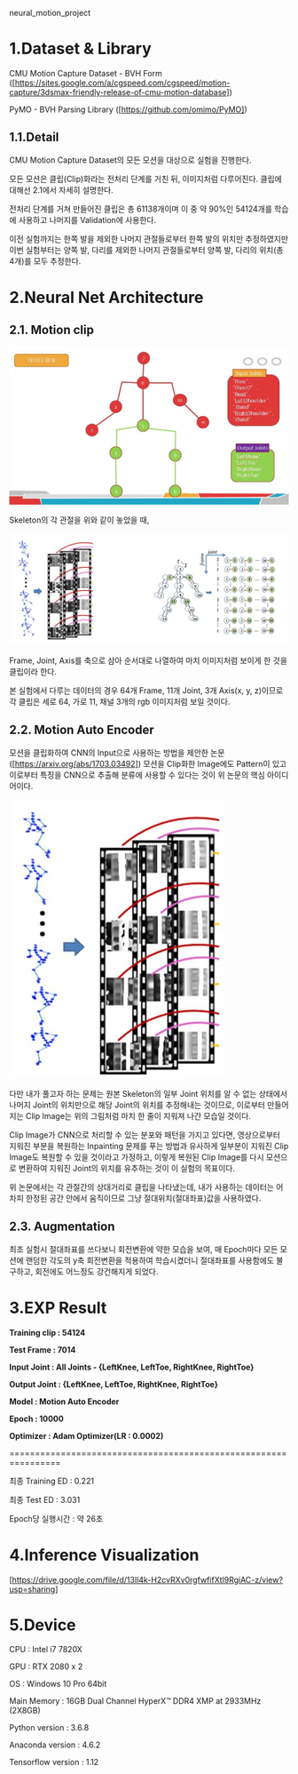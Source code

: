 ﻿neural_motion_project

# 1.Dataset & Library
CMU Motion Capture Dataset - BVH Form
([https://sites.google.com/a/cgspeed.com/cgspeed/motion-capture/3dsmax-friendly-release-of-cmu-motion-database])

PyMO - BVH Parsing Library
([https://github.com/omimo/PyMO])


## 1.1.Detail
CMU Motion Capture Dataset의 모든 모션을 대상으로 실험을 진행한다.


모든 모션은 클립(Clip)화라는 전처리 단계를 거친 뒤, 이미지처럼 다루어진다. 클립에 대해선 2.1에서 자세히 설명한다.


전처리 단계를 거쳐 만들어진 클립은 총 61138개이며 이 중 약 90%인 54124개를 학습에 사용하고 나머지를 Validation에 사용한다.


이전 실험까지는 한쪽 발을 제외한 나머지 관절들로부터 한쪽 발의 위치만 추정하였지만 이번 실험부터는 양쪽 발, 다리를 제외한 나머지 관절들로부터 양쪽 발, 다리의 위치(총 4개)를 모두 추정한다.






# 2.Neural Net Architecture

## 2.1. Motion clip

![img](./motion_AutoEncoder/images/img1.JPG)

Skeleton의 각 관절을 위와 같이 놓았을 때,


![img](./motion_AutoEncoder/images/img2.JPG)

Frame, Joint, Axis를 축으로 삼아 순서대로 나열하여 마치 이미지처럼 보이게 한 것을 클립이라 한다.


본 실험에서 다루는 데이터의 경우 64개 Frame, 11개 Joint, 3개 Axis(x, y, z)이므로 각 클립은 세로 64, 가로 11, 채널 3개의 rgb 이미지처럼 보일 것이다.


## 2.2. Motion Auto Encoder
모션을 클립화하여 CNN의 Input으로 사용하는 방법을 제안한 논문([https://arxiv.org/abs/1703.03492])
모션을 Clip화한 Image에도 Pattern이 있고 이로부터 특징을 CNN으로 추출해 분류에 사용할 수 있다는 것이 위 논문의 핵심 아이디어이다.

![img](./motion_AutoEncoder/images/img3.JPG)


다만 내가 풀고자 하는 문제는 원본 Skeleton의 일부 Joint 위치를 알 수 없는 상태에서 나머지 Joint의 위치만으로 해당 Joint의 위치를 추정해내는 것이므로, 이로부터 만들어지는 Clip Image는 위의 그림처럼 마치 한 줄이 지워져 나간 모습일 것이다.


Clip Image가 CNN으로 처리할 수 있는 분포와 패턴을 가지고 있다면, 영상으로부터 지워진 부분을 복원하는 Inpainting 문제를 푸는 방법과 유사하게 일부분이 지워진 Clip Image도 복원할 수 있을 것이라고 가정하고, 이렇게 복원된 Clip Image를 다시 모션으로 변환하여 지워진 Joint의 위치를 유추하는 것이 이 실험의 목표이다.


위 논문에서는 각 관절간의 상대거리로 클립을 나타냈는데, 내가 사용하는 데이터는 어차피 한정된 공간 안에서 움직이므로 그냥 절대위치(절대좌표)값을 사용하였다.




## 2.3. Augmentation
최초 실험시 절대좌표를 쓰다보니 회전변환에 약한 모습을 보여, 매 Epoch마다 모든 모션에 랜덤한 각도의 y축 회전변환을 적용하여 학습시켰더니 절대좌표를 사용함에도 불구하고, 회전에도 어느정도 강건해지게 되었다.






# 3.EXP Result


**Training clip : 54124**


**Test Frame : 7014**


**Input Joint : All Joints - {LeftKnee, LeftToe, RightKnee, RightToe}**


**Output Joint : {LeftKnee, LeftToe, RightKnee, RightToe}**


**Model : Motion Auto Encoder**


**Epoch : 10000**


**Optimizer : Adam Optimizer(LR : 0.0002)**


================================================================



최종 Training ED : 0.221


최종 Test ED : 3.031


Epoch당 실행시간 : 약 26초






# 4.Inference Visualization


[https://drive.google.com/file/d/13Il4k-H2cvRXv0rgfwfifXtl9RgiAC-z/view?usp=sharing]






# 5.Device

CPU : Intel i7 7820X

GPU : RTX 2080 x 2

OS : Windows 10 Pro 64bit

Main Memory : 16GB Dual Channel HyperX™ DDR4 XMP at 2933MHz (2X8GB)

Python version : 3.6.8

Anaconda version : 4.6.2

Tensorflow version : 1.12
